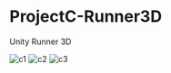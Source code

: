 # ProjectC-Runner3D
Unity Runner 3D

![c1](https://user-images.githubusercontent.com/48836900/213915537-3ec78558-9082-410c-a4d0-4811737c5454.PNG)
![c2](https://user-images.githubusercontent.com/48836900/213915541-9f8811d1-9a29-4e3b-8aa9-0b5cccfc02b1.PNG)
![c3](https://user-images.githubusercontent.com/48836900/213915544-e598c189-6b49-4dcc-94d3-d421b153d79b.PNG)
